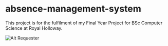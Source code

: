 # absence-management-system
This project is for the fulfilment of my Final Year Project for BSc Computer Science at Royal Holloway.

![Alt Requester](https://i.makeagif.com/media/4-11-2019/6NdIJ4.gif)
